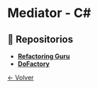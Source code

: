 # Mediator - C#

## 🌟 Repositorios
- **[Refactoring Guru](https://refactoring.guru/design-patterns/mediator/csharp/example)**
- **[DoFactory](https://www.dofactory.com/net/mediator-design-pattern)**

[← Volver](../README.md)
